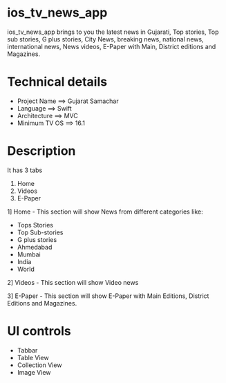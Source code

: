 # ios_tv_news_app
ios_tv_news_app brings to you the latest news in Gujarati, Top stories, Top sub stories, G plus stories, City News, breaking news, national news, international news, News videos, E-Paper with Main, District editions and Magazines.




# Technical details

- Project Name      ==> Gujarat Samachar
- Language          ==> Swift
- Architecture      ==> MVC
- Minimum TV OS     ==> 16.1


# Description
It has 3 tabs
1. Home
2. Videos
3. E-Paper

1] Home - This section will show News from different categories like:
- Tops Stories
- Top Sub-stories
- G plus stories
- Ahmedabad
- Mumbai
- India
- World   
    
2] Videos   - This section will show Video news

3] E-Paper  - This section will show E-Paper with Main Editions, District Editions and Magazines.


# UI controls 

- Tabbar
- Table View
- Collection View
- Image View
